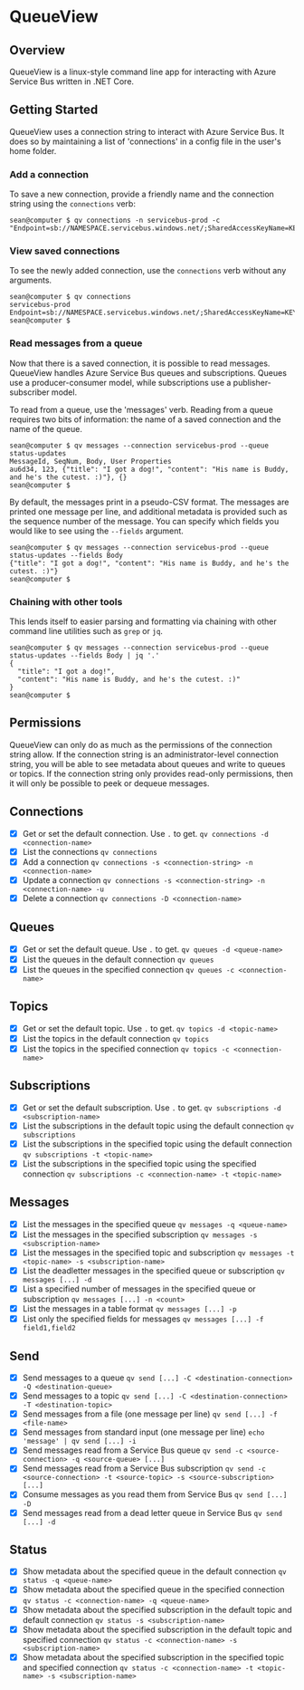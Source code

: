 # QueueView

## Overview
QueueView is a linux-style command line app for interacting with Azure Service Bus written in .NET Core.

## Getting Started
QueueView uses a connection string to interact with Azure Service Bus. It does so by maintaining a list of 'connections' in a config file in the user's home folder.

### Add a connection
To save a new connection, provide a friendly name and the connection string using the `connections` verb:
```
sean@computer $ qv connections -n servicebus-prod -c "Endpoint=sb://NAMESPACE.servicebus.windows.net/;SharedAccessKeyName=KEYNAME;SharedAccessKey=KEY"
```

### View saved connections
To see the newly added connection, use the `connections` verb without any arguments.
```
sean@computer $ qv connections
servicebus-prod Endpoint=sb://NAMESPACE.servicebus.windows.net/;SharedAccessKeyName=KEYNAME;SharedAccessKey=KEY
sean@computer $
```

### Read messages from a queue
Now that there is a saved connection, it is possible to read messages. QueueView handles Azure Service Bus queues and subscriptions. Queues use a producer-consumer model, while subscriptions use a publisher-subscriber model.

To read from a queue, use the 'messages' verb. Reading from a queue requires two bits of information: the name of a saved connection and the name of the queue.
```
sean@computer $ qv messages --connection servicebus-prod --queue status-updates
MessageId, SeqNum, Body, User Properties
au6d34, 123, {"title": "I got a dog!", "content": "His name is Buddy, and he's the cutest. :)"}, {}
sean@computer $
```

By default, the messages print in a pseudo-CSV format. The messages are printed one message per line, and additional metadata is provided such as the sequence number of the message. You can specify which fields you would like to see using the `--fields` argument.
```
sean@computer $ qv messages --connection servicebus-prod --queue status-updates --fields Body
{"title": "I got a dog!", "content": "His name is Buddy, and he's the cutest. :)"}
sean@computer $
```

### Chaining with other tools
This lends itself to easier parsing and formatting via chaining with other command line utilities such as `grep` or `jq`.
```
sean@computer $ qv messages --connection servicebus-prod --queue status-updates --fields Body | jq '.'
{
  "title": "I got a dog!",
  "content": "His name is Buddy, and he's the cutest. :)"
}
sean@computer $
```

## Permissions
QueueView can only do as much as the permissions of the connection string allow. If the connection string is an administrator-level connection string, you will be able to see metadata about queues and write to queues or topics. If the connection string only provides read-only permissions, then it will only be possible to peek or dequeue messages.

## Connections
- [x] Get or set the default connection. Use `.` to get. `qv connections -d <connection-name>`
- [x] List the connections `qv connections`
- [x] Add a connection `qv connections -s <connection-string> -n <connection-name>`
- [x] Update a connection `qv connections -s <connection-string> -n <connection-name> -u`
- [x] Delete a connection `qv connections -D <connection-name>`

## Queues
- [x] Get or set the default queue. Use `.` to get. `qv queues -d <queue-name>`
- [x] List the queues in the default connection `qv queues`
- [x] List the queues in the specified connection `qv queues -c <connection-name>`

## Topics
- [x] Get or set the default topic. Use `.` to get. `qv topics -d <topic-name>`
- [x] List the topics in the default connection `qv topics`
- [x] List the topics in the specified connection `qv topics -c <connection-name>`

## Subscriptions
- [x] Get or set the default subscription. Use `.` to get. `qv subscriptions -d <subscription-name>`
- [x] List the subscriptions in the default topic using the default connection `qv subscriptions`
- [x] List the subscriptions in the specified topic using the default connection `qv subscriptions -t <topic-name>`
- [x] List the subscriptions in the specified topic using the specified connection `qv subscriptions -c <connection-name> -t <topic-name>`

## Messages
- [x] List the messages in the specified queue `qv messages -q <queue-name>`
- [x] List the messages in the specified subscription `qv messages -s <subscription-name>`
- [x] List the messages in the specified topic and subscription `qv messages -t <topic-name> -s <subscription-name>`
- [x] List the deadletter messages in the specified queue or subscription `qv messages [...] -d`
- [x] List a specified number of messages in the specified queue or subscription `qv messages [...] -n <count>`
- [x] List the messages in a table format `qv messages [...] -p`
- [x] List only the specified fields for messages `qv messages [...] -f field1,field2`

## Send
- [x] Send messages to a queue `qv send [...] -C <destination-connection> -Q <destination-queue>`
- [x] Send messages to a topic `qv send [...] -C <destination-connection> -T <destination-topic>`
- [x] Send messages from a file (one message per line) `qv send [...] -f <file-name>`
- [x] Send messages from standard input (one message per line) `echo 'message' | qv send [...] -i`
- [x] Send messages read from a Service Bus queue `qv send -c <source-connection> -q <source-queue> [...]`
- [x] Send messages read from a Service Bus subscription `qv send -c <source-connection> -t <source-topic> -s <source-subscription> [...]`
- [x] Consume messages as you read them from Service Bus `qv send [...] -D`
- [x] Send messages read from a dead letter queue in Service Bus `qv send [...] -d`

## Status
- [x] Show metadata about the specified queue in the default connection `qv status -q <queue-name>`
- [x] Show metadata about the specified queue in the specified connection `qv status -c <connection-name> -q <queue-name>`
- [x] Show metadata about the specified subscription in the default topic and default connection `qv status -s <subscription-name>`
- [x] Show metadata about the specified subscription in the default topic and specified connection `qv status -c <connection-name> -s <subscription-name>`
- [x] Show metadata about the specified subscription in the specified topic and specified connection `qv status -c <connection-name> -t <topic-name> -s <subscription-name>`
